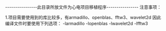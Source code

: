 ----------------此目录所放文件为心电项目移植程序----------------
注意事项：

1.项目需要使用到的库比较多，有armadillo、openblas、fftw3、wavelet2d
因此编译文件时要使用下列选项：
     -larmadillo -lopenblas -lwavelet2d -lfftw3


